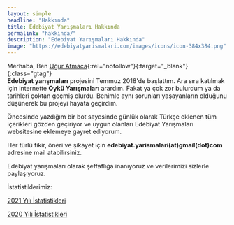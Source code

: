 ```yaml
---
layout: simple
headline: "Hakkında"
title: Edebiyat Yarışmaları Hakkında
permalink: "hakkinda/"
description: "Edebiyat Yarışmaları Hakkında"
image: "https://edebiyatyarismalari.com/images/icons/icon-384x384.png"
---
```


Merhaba, Ben [Uğur Atmaca](https://www.linkedin.com/in/atmacaugur/?ref=edebiyatyarismalari){:rel="nofollow"}{:target="_blank"}{:class="gtag"}  
**Edebiyat yarışmaları** projesini Temmuz 2018'de başlattım. Ara sıra katılmak için internette **Öykü Yarışmaları** arardım. Fakat ya çok zor bulurdum ya da tarihleri çoktan geçmiş olurdu. Benimle aynı sorunları yaşayanların olduğunu düşünerek bu projeyi hayata geçirdim.  

Öncesinde yazdığım bir bot sayesinde günlük olarak Türkçe eklenen tüm içerikleri gözden geçiriyor ve uygun olanları Edebiyat Yarışmaları websitesine eklemeye gayret ediyorum.  

Her türlü fikir, öneri ve şikayet için <b>edebiyat.yarismalari(at)gmail(dot)com</b> adresine mail atabilirsiniz.  

Edebiyat yarışmaları olarak şeffaflığa inanıyoruz ve verilerimizi sizlerle paylaşıyoruz.  

İstatistiklerimiz:  

[2021 Yılı İstatistikleri](https://edebiyatyarismalari.com/istatistik/2021)  

[2020 Yılı İstatistikleri](https://edebiyatyarismalari.com/istatistik/2020)